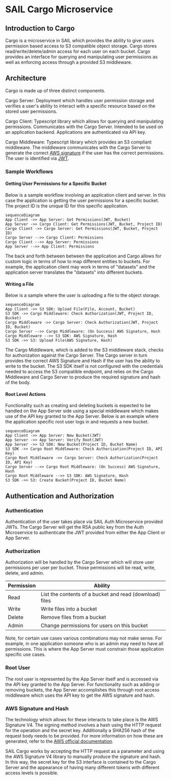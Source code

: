 # SAIL Cargo Microservice

## Introduction to Cargo

Cargo is a microservice in SAIL which provides the ability to give users permission based access to S3 compatible object storage. Cargo stores read/write/delete/admin access for each user on each bucket. Cargo provides an interface for querying and manipulating user permissions as well as enforcing access through a provided S3 middleware.

## Architecture

Cargo is made up of three distinct components.

Cargo Server: Deployment which handles user permission storage and verifies a user's ability to interact with a specific resource based on the stored user permissions.

Cargo Client: Typescript library which allows for querying and manipulating permissions. Communicates with the Cargo Server. Intended to be used on an application backend. Applications are authenticated via API key.

Cargo Middleware: Typescript library which provides an S3 compliant middleware. The middleware communicates with the Cargo Server to generate the correct [AWS signature](https://docs.aws.amazon.com/AmazonS3/latest/API/sig-v4-authenticating-requests.html) if the user has the correct permissions. The user is identified via [JWT](https://jwt.io/).

### Sample Workflows

#### Getting User Permissions for a Specific Bucket

Below is a sample workflow involving an application client and server. In this case the application is getting the user permissions for a specific bucket. The project ID is the unique ID for this specific application.

```mermaid
sequenceDiagram
App Client ->> App Server: Get Permissions(JWT, Bucket)
App Server ->> Cargo Client: Get Permissions(JWT, Bucket, Project ID)
Cargo Client ->> Cargo Server: Get Permissions(JWT, Bucket, Project ID)
Cargo Server -->> Cargo Client: Permissions
Cargo Client -->> App Server: Permissions
App Server -->> App Client: Permissions

```

The back and forth between between the application and Cargo allows for custom logic in terms of how to map different entities to buckets. For example, the application client may work in terms of "datasets" and the application server translates the "datasets" into different buckets.

#### Writing a File

Below is a sample where the user is uploading a file to the object storage. 

```mermaid
sequenceDiagram
App Client ->> S3 SDK: Upload File(File, Account, Bucket)
S3 SDK ->> Cargo Middleware: Check Authorization(JWT, Project ID, Bucket)
Cargo Middleware ->> Cargo Server: Check Authorization(JWT, Project ID, Bucket)
Cargo Server -->> Cargo Middleware: (On Success) AWS Signature, Hash
Cargo Middleware -->> S3 SDK: AWS Signature, Hash
S3 SDK ->> S3: Upload File(AWS Signature, Hash)
```

The Cargo Middleware, which is added to the S3 middleware stack, checks for authorization against the Cargo Server. The Cargo server in turn provides the correct AWS Signature and Hash if the user has the ability to write to the bucket. The S3 SDK itself is not configured with the credentials needed to access the S3 compatible endpoint, and relies on the Cargo Middleware and Cargo Server to produce the required signature and hash of the body.

#### Root Level Actions

Functionality such as creating and deleting buckets is expected to be handled on the App Server side using a special middleware which makes use of the API key granted to the App Server. Below is an example where the application specific root user logs in and requests a new bucket.

```mermaid
sequenceDiagram
App Client ->> App Server: New Bucket(JWT)
App Server ->> App Server: Verify Root(JWT)
App Server ->> S3 SDK: New Bucket(Project ID, Bucket Name)
S3 SDK ->> Cargo Root Middleware: Check Authorization(Project ID, API Key)
Cargo Root Middleware ->> Cargo Server: Check Authorization(Project ID, API Key)
Cargo Server -->> Cargo Root Middleware: (On Success) AWS Signature, Hash
Cargo Root Middleware -->> S3 SDK: AWS Signature, Hash
S3 SDK ->> S3: Create Bucket(Project ID, Bucket Name)

```



## Authentication and Authorization

### Authentication

Authentication of the user takes place via SAIL Auth Microservice provided JWTs. The Cargo Server will get the RSA public key from the Auth Microservice to authenticate the JWT provided from either the App Client or App Server.

### Authorization

Authorization will be handled by the Cargo Server which will store user permissions per user per bucket. Those permissions will be read, write, delete, and admin.

| Permission | Ability                                                 |
| ---------- | ------------------------------------------------------- |
| Read       | List the contents of a bucket and read (download) files |
| Write      | Write files into a bucket                               |
| Delete     | Remove files from a bucket                              |
| Admin      | Change permissions for users on this bucket             |

Note, for certain use cases various combinations may not make sense. For example, in one application someone who is an admin may need to have all permissions. This is where the App Server must constrain those application specific use cases.

### Root User

The root user is represented by the App Server itself and is accessed via the API key granted to the App Server. For functionality such as adding or removing buckets, the App Server accomplishes this through root access middleware which uses the API key to get the AWS signature and hash.

### AWS Signature and Hash

The technology which allows for these interacts to take place is the AWS Signature V4. The signing method involves a hash using the HTTP request for the operation and the secret key. Additionally a SHA256 hash of the request body needs to be provided. For more information on how these are generated, refer to the [AWS official documentation](https://docs.aws.amazon.com/AmazonS3/latest/API/sig-v4-authenticating-requests.html).

SAIL Cargo works by accepting the HTTP request as a parameter and using the AWS Signature V4 library to manually produce the signature and hash. In this way, the secret key for the S3 interface is contained to the Cargo Server and the appearance of having many different tokens with different access levels is possible.



